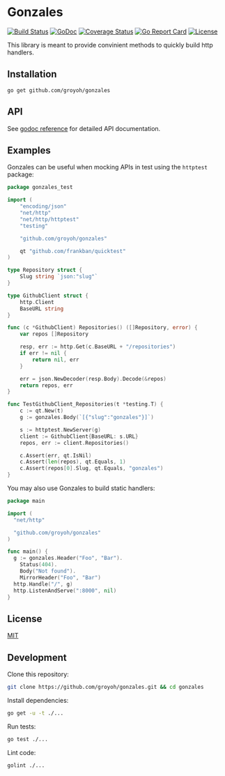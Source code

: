 # Gonzales
[![Build Status](https://travis-ci.org/groyoh/gonzales.svg?branch=master)](https://travis-ci.org/groyoh/gonzales?branch=master)
[![GoDoc](https://godoc.org/github.com/groyoh/gonzales?status.svg)](https://godoc.org/github.com/groyoh/gonzales)
[![Coverage Status](https://coveralls.io/repos/github/groyoh/gonzales/badge.svg?branch=master)](https://coveralls.io/github/groyoh/gonzales?branch=master)
[![Go Report Card](https://goreportcard.com/badge/github.com/groyoh/gonzales)](https://goreportcard.com/report/github.com/groyoh/gonzales)
[![License](https://img.shields.io/badge/license-MIT-blue.svg)](https://github.com/groyoh/gonzales/blob/master/LICENSE.md)

This library is meant to provide convinient methods to quickly build http handlers.

## Installation

```
go get github.com/groyoh/gonzales
```

## API

See [godoc reference](https://godoc.org/github.com/groyoh/gonzales) for detailed API documentation.

## Examples

Gonzales can be useful when mocking APIs in test using the `httptest` package:

```go
package gonzales_test

import (
	"encoding/json"
	"net/http"
	"net/http/httptest"
	"testing"

	"github.com/groyoh/gonzales"

	qt "github.com/frankban/quicktest"
)

type Repository struct {
	Slug string `json:"slug"`
}

type GithubClient struct {
	http.Client
	BaseURL string
}

func (c *GithubClient) Repositories() ([]Repository, error) {
	var repos []Repository

	resp, err := http.Get(c.BaseURL + "/repositories")
	if err != nil {
		return nil, err
	}

	err = json.NewDecoder(resp.Body).Decode(&repos)
	return repos, err
}

func TestGithubClient_Repositories(t *testing.T) {
	c := qt.New(t)
	g := gonzales.Body(`[{"slug":"gonzales"}]`)

	s := httptest.NewServer(g)
	client := GithubClient{BaseURL: s.URL}
	repos, err := client.Repositories()

	c.Assert(err, qt.IsNil)
	c.Assert(len(repos), qt.Equals, 1)
	c.Assert(repos[0].Slug, qt.Equals, "gonzales")
}
```

You may also use Gonzales to build static handlers:

```go
package main

import (
  "net/http"

  "github.com/groyoh/gonzales"
)

func main() {
  g := gonzales.Header("Foo", "Bar").
    Status(404).
    Body("Not found").
    MirrorHeader("Foo", "Bar")
  http.Handle("/", g)
  http.ListenAndServe(":8000", nil)
}
```

## License

[MIT](LICENSE.md)

## Development

Clone this repository:
```bash
git clone https://github.com/groyoh/gonzales.git && cd gonzales
```

Install dependencies:
```bash
go get -u -t ./...
```

Run tests:
```bash
go test ./...
```

Lint code:
```bash
golint ./...
```
